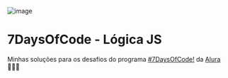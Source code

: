 ![image](https://user-images.githubusercontent.com/21301483/227539281-5a80bce6-d820-4a53-8f33-e9f732a7e9d3.png)

# 7DaysOfCode - Lógica JS

Minhas soluções para os desafios do programa [#7DaysOfCode!](https://7daysofcode.io/) da [Alura](https://www.alura.com.br/)  👩🏽‍💻
